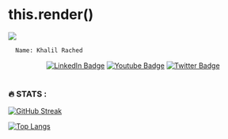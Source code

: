 # this.render()
<img src="https://tenor.com/view/hello-world-gif-8818015">

``` bash
  Name: Khalil Rached

```
<div align="center" id="badges">
  <a href="https://www.linkedin.com/in/rached-khalil-449538160/"><img src="https://img.shields.io/badge/LinkedIn-blue?style=for-the-badge&logo=linkedin&logoColor=white" alt="LinkedIn Badge"/></a>
  <a href="https://www.youtube.com/channel/UCCFDt4INiyPqz9oQOZ-8tjA/featured"><img src="https://img.shields.io/badge/YouTube-red?style=for-the-badge&logo=youtube&logoColor=white" alt="Youtube Badge"/></a>
  <a href="https://twitter.com/k_v__l"><img src="https://img.shields.io/badge/Twitter-blue?style=for-the-badge&logo=twitter&logoColor=white" alt="Twitter Badge"/></a>
</div>


#
### :fire: STATS :

<div align="left" id="stats">
  
  [![GitHub Streak](http://github-readme-streak-stats.herokuapp.com?user=khalilrached&theme=dark&background=000000)](https://git.io/streak-stats)
  
  [![Top Langs](https://github-readme-stats.vercel.app/api/top-langs/?username=khalilrached&theme=dark)](https://github.com/anuraghazra/github-readme-stats)
</div>



